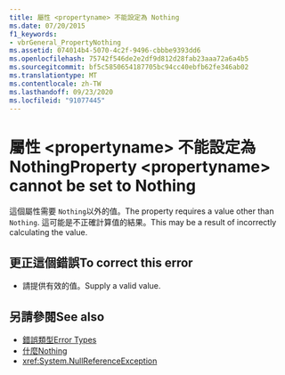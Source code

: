 ```yaml
---
title: 屬性 <propertyname> 不能設定為 Nothing
ms.date: 07/20/2015
f1_keywords:
- vbrGeneral_PropertyNothing
ms.assetid: 074014b4-5070-4c2f-9496-cbbbe9393dd6
ms.openlocfilehash: 75742f546de2e2df9d812d28fab23aaa72a6a4b5
ms.sourcegitcommit: bf5c5850654187705bc94cc40ebfb62fe346ab02
ms.translationtype: MT
ms.contentlocale: zh-TW
ms.lasthandoff: 09/23/2020
ms.locfileid: "91077445"
---
```

# <a name="property-propertyname-cannot-be-set-to-nothing"></a><span data-ttu-id="42f3a-102">屬性 \<propertyname> 不能設定為 Nothing</span><span class="sxs-lookup"><span data-stu-id="42f3a-102">Property \<propertyname> cannot be set to Nothing</span></span>

<span data-ttu-id="42f3a-103">這個屬性需要 `Nothing`以外的值。</span><span class="sxs-lookup"><span data-stu-id="42f3a-103">The property requires a value other than `Nothing`.</span></span> <span data-ttu-id="42f3a-104">這可能是不正確計算值的結果。</span><span class="sxs-lookup"><span data-stu-id="42f3a-104">This may be a result of incorrectly calculating the value.</span></span>  
  
## <a name="to-correct-this-error"></a><span data-ttu-id="42f3a-105">更正這個錯誤</span><span class="sxs-lookup"><span data-stu-id="42f3a-105">To correct this error</span></span>  
  
- <span data-ttu-id="42f3a-106">請提供有效的值。</span><span class="sxs-lookup"><span data-stu-id="42f3a-106">Supply a valid value.</span></span>  
  
## <a name="see-also"></a><span data-ttu-id="42f3a-107">另請參閱</span><span class="sxs-lookup"><span data-stu-id="42f3a-107">See also</span></span>

- [<span data-ttu-id="42f3a-108">錯誤類型</span><span class="sxs-lookup"><span data-stu-id="42f3a-108">Error Types</span></span>](../programming-guide/language-features/error-types.md)
- [<span data-ttu-id="42f3a-109">什麼</span><span class="sxs-lookup"><span data-stu-id="42f3a-109">Nothing</span></span>](../language-reference/nothing.md)
- <xref:System.NullReferenceException>
